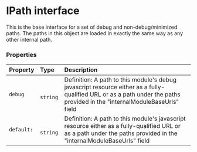 # IPath interface

This is the base interface for a set of debug and non-debug/minimized paths. The paths in this object are 
loaded in exactly the same way as any other internal path. 




### Properties

| Property	   | Type	| Description|
|:-------------|:-------|:-----------|
|`debug`      |` string` | Definition: A path to this module's debug javascript resource either as a fully-qualified URL or as a path under  the paths provided in the "internalModuleBaseUrls" field |
|`default:`      |` string` | Definition: A path to this module's javascript resource either as a fully-qualified URL or as a path under the  paths provided in the "internalModuleBaseUrls" field |




